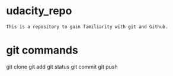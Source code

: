 # udacity_repo
``` This is a repository to gain familiarity with git and Github. ```
# git commands 
git clone
git add
git status
git commit 
git push 
